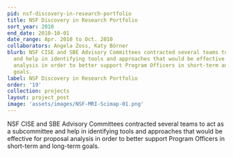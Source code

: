 ```yaml
---
pid: nsf-discovery-in-research-portfolio
title: NSF Discovery in Research Portfolio
sort_year: 2010
end_date: 2010-10-01
date_range: Apr. 2010 to Oct. 2010
collaborators: Angela Zoss, Katy Börner
blurb: NSF CISE and SBE Advisory Committees contracted several teams to act as a subcommittee
  and help in identifying tools and approaches that would be effective for proposal
  analysis in order to better support Program Officers in short-term and long-term
  goals.
label: NSF Discovery in Research Portfolio
order: '19'
collection: projects
layout: project_post
image: 'assets/images/NSF-MRI-Scimap-01.png'
---
```

NSF CISE and SBE Advisory Committees contracted several teams to act as a subcommittee
and help in identifying tools and approaches that would be effective for proposal
analysis in order to better support Program Officers in short-term and long-term
goals.